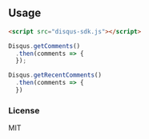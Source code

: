 ## Usage

```html
<script src="disqus-sdk.js"></script>
```

```javascript
Disqus.getComments()
  .then(comments => {
  });

Disqus.getRecentComments()
  .then(comments => {
  })
```

### License

MIT

